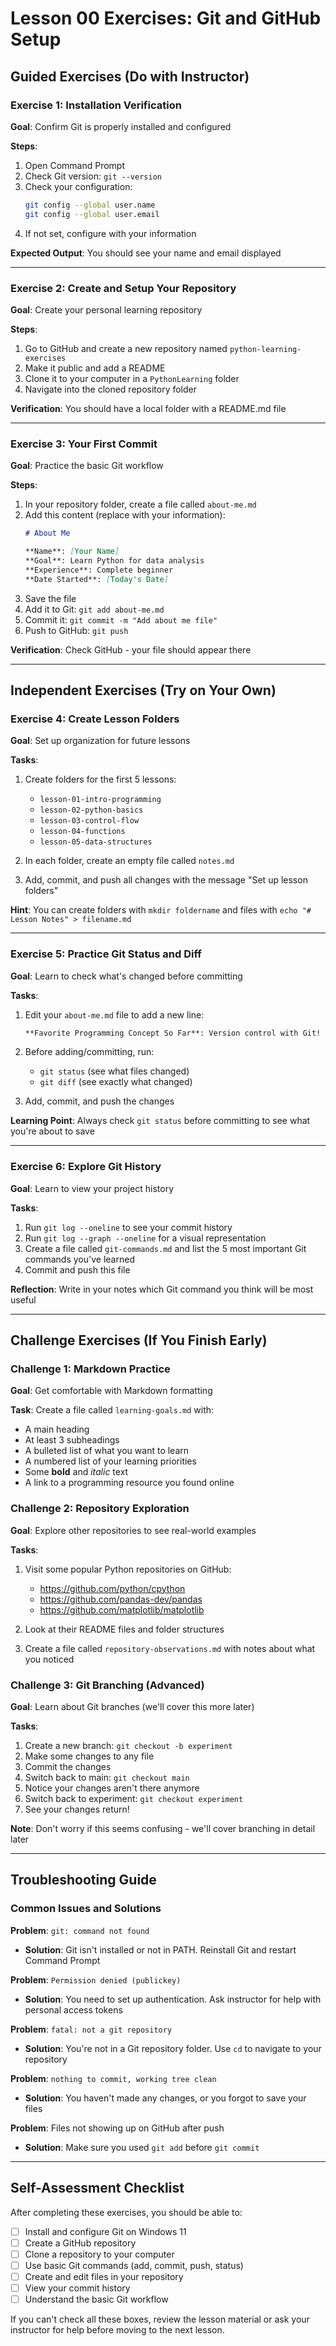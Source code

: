 # Lesson 00 Exercises: Git and GitHub Setup

## Guided Exercises (Do with Instructor)

### Exercise 1: Installation Verification
**Goal**: Confirm Git is properly installed and configured

**Steps**:
1. Open Command Prompt
2. Check Git version: `git --version`
3. Check your configuration:
   ```bash
   git config --global user.name
   git config --global user.email
   ```
4. If not set, configure with your information

**Expected Output**: You should see your name and email displayed

---

### Exercise 2: Create and Setup Your Repository
**Goal**: Create your personal learning repository

**Steps**:
1. Go to GitHub and create a new repository named `python-learning-exercises`
2. Make it public and add a README
3. Clone it to your computer in a `PythonLearning` folder
4. Navigate into the cloned repository folder

**Verification**: You should have a local folder with a README.md file

---

### Exercise 3: Your First Commit
**Goal**: Practice the basic Git workflow

**Steps**:
1. In your repository folder, create a file called `about-me.md`
2. Add this content (replace with your information):
   ```markdown
   # About Me
   
   **Name**: [Your Name]
   **Goal**: Learn Python for data analysis
   **Experience**: Complete beginner
   **Date Started**: [Today's Date]
   ```
3. Save the file
4. Add it to Git: `git add about-me.md`
5. Commit it: `git commit -m "Add about me file"`
6. Push to GitHub: `git push`

**Verification**: Check GitHub - your file should appear there

---

## Independent Exercises (Try on Your Own)

### Exercise 4: Create Lesson Folders
**Goal**: Set up organization for future lessons

**Tasks**:
1. Create folders for the first 5 lessons:
   - `lesson-01-intro-programming`
   - `lesson-02-python-basics`
   - `lesson-03-control-flow`
   - `lesson-04-functions`
   - `lesson-05-data-structures`

2. In each folder, create an empty file called `notes.md`

3. Add, commit, and push all changes with the message "Set up lesson folders"

**Hint**: You can create folders with `mkdir foldername` and files with `echo "# Lesson Notes" > filename.md`

---

### Exercise 5: Practice Git Status and Diff
**Goal**: Learn to check what's changed before committing

**Tasks**:
1. Edit your `about-me.md` file to add a new line:
   ```markdown
   **Favorite Programming Concept So Far**: Version control with Git!
   ```

2. Before adding/committing, run:
   - `git status` (see what files changed)
   - `git diff` (see exactly what changed)

3. Add, commit, and push the changes

**Learning Point**: Always check `git status` before committing to see what you're about to save

---

### Exercise 6: Explore Git History
**Goal**: Learn to view your project history

**Tasks**:
1. Run `git log --oneline` to see your commit history
2. Run `git log --graph --oneline` for a visual representation
3. Create a file called `git-commands.md` and list the 5 most important Git commands you've learned
4. Commit and push this file

**Reflection**: Write in your notes which Git command you think will be most useful

---

## Challenge Exercises (If You Finish Early)

### Challenge 1: Markdown Practice
**Goal**: Get comfortable with Markdown formatting

**Task**: Create a file called `learning-goals.md` with:
- A main heading
- At least 3 subheadings
- A bulleted list of what you want to learn
- A numbered list of your learning priorities
- Some **bold** and *italic* text
- A link to a programming resource you found online

### Challenge 2: Repository Exploration
**Goal**: Explore other repositories to see real-world examples

**Tasks**:
1. Visit some popular Python repositories on GitHub:
   - https://github.com/python/cpython
   - https://github.com/pandas-dev/pandas
   - https://github.com/matplotlib/matplotlib

2. Look at their README files and folder structures
3. Create a file called `repository-observations.md` with notes about what you noticed

### Challenge 3: Git Branching (Advanced)
**Goal**: Learn about Git branches (we'll cover this more later)

**Tasks**:
1. Create a new branch: `git checkout -b experiment`
2. Make some changes to any file
3. Commit the changes
4. Switch back to main: `git checkout main`
5. Notice your changes aren't there anymore
6. Switch back to experiment: `git checkout experiment`
7. See your changes return!

**Note**: Don't worry if this seems confusing - we'll cover branching in detail later

---

## Troubleshooting Guide

### Common Issues and Solutions

**Problem**: `git: command not found`
- **Solution**: Git isn't installed or not in PATH. Reinstall Git and restart Command Prompt

**Problem**: `Permission denied (publickey)`
- **Solution**: You need to set up authentication. Ask instructor for help with personal access tokens

**Problem**: `fatal: not a git repository`
- **Solution**: You're not in a Git repository folder. Use `cd` to navigate to your repository

**Problem**: `nothing to commit, working tree clean`
- **Solution**: You haven't made any changes, or you forgot to save your files

**Problem**: Files not showing up on GitHub after push
- **Solution**: Make sure you used `git add` before `git commit`

---

## Self-Assessment Checklist

After completing these exercises, you should be able to:

- [ ] Install and configure Git on Windows 11
- [ ] Create a GitHub repository
- [ ] Clone a repository to your computer
- [ ] Use basic Git commands (add, commit, push, status)
- [ ] Create and edit files in your repository
- [ ] View your commit history
- [ ] Understand the basic Git workflow

If you can't check all these boxes, review the lesson material or ask your instructor for help before moving to the next lesson.
